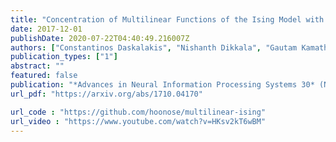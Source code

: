 ```yaml
---
title: "Concentration of Multilinear Functions of the Ising Model with Applications to Network Data"
date: 2017-12-01
publishDate: 2020-07-22T04:40:49.216007Z
authors: ["Constantinos Daskalakis", "Nishanth Dikkala", "Gautam Kamath"]
publication_types: ["1"]
abstract: ""
featured: false
publication: "*Advances in Neural Information Processing Systems 30* (NIPS 2017)"
url_pdf: "https://arxiv.org/abs/1710.04170"

url_code : "https://github.com/hoonose/multilinear-ising"
url_video : "https://www.youtube.com/watch?v=HKsv2kT6wBM"
---
```


